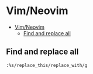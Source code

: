 # Vim/Neovim
<!--ts-->
* [Vim/Neovim](vim.md#vimneovim)
   * [Find and replace all](vim.md#find-and-replace-all)

<!-- Added by: runner, at: Wed Jul 14 11:49:00 UTC 2021 -->

<!--te-->

## Find and replace all
```vim
:%s/replace_this/replace_with/g
```
